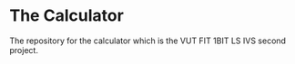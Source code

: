 # The Calculator

The repository for the calculator which is the VUT FIT 1BIT LS IVS second project.
